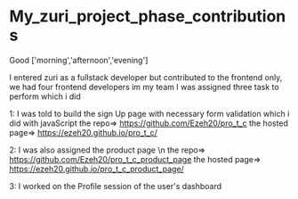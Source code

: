 # My_zuri_project_phase_contributions

Good ['morning','afternoon','evening']

I entered zuri as a fullstack developer but contributed to the frontend only, we had four frontend developers im my team
I was assigned three task to perform which i did

1: I was told to build the sign Up page with necessary form validation which i did with javaScript
   the repo=> https://github.com/Ezeh20/pro_t_c
   the hosted page=> https://ezeh20.github.io/pro_t_c/
   
2: I was also assigned the product page \n
   the repo=> https://github.com/Ezeh20/pro_t_c_product_page
   the hosted page=> https://ezeh20.github.io/pro_t_c_product_page/
   
3: I worked on the Profile session of the user's dashboard
   
